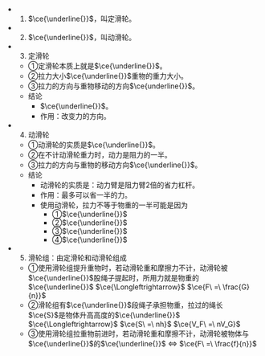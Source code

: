 -
  1. $\ce{\underline{}}$，叫定滑轮。
-
  2. $\ce{\underline{}}$，叫动滑轮。
-
  3. 定滑轮
	- ①定滑轮本质上就是$\ce{\underline{}}$。
	- ②拉力大小$\ce{\underline{}}$重物的重力大小。
	- ③拉力的方向与重物移动的方向$\ce{underline{}}$。
	- 结论
		- $\ce{\underline{}}$。
		- 作用：改变力的方向。
-
  4. 动滑轮
	- ①动滑轮的实质是$\ce{\underline{}}$。
	- ②在不计动滑轮重力时，动力是阻力的一半。
	- ③拉力的方向与重物的移动方向$\ce{\underline{}}$。
	- 结论
		- 动滑轮的实质是：动力臂是阻力臂2倍的省力杠杆。
		- 作用：最多可以省一半的力。
		- 使用动滑轮，拉力不等于物重的一半可能是因为
			- ①$\ce{\underline{}}$
			- ②$\ce{\underline{}}$
			- ③$\ce{\underline{}}$
			- ④$\ce{\underline{}}$
-
  5. 滑轮组：由定滑轮和动滑轮组成
	- ①使用滑轮组提升重物时，若动滑轮重和摩擦力不计，动滑轮被$\ce{\underline{}}$股绳子提起时，所用力就是物重的$\ce{\underline{}}$ $\ce{\Longleftrightarrow}$ $\ce{F\ =\ \frac{G}{n}}$
	- ②滑轮组有$\ce{\underline{}}$段绳子承担物重，拉过的绳长$\ce{S}$是物体升高高度的$\ce{\underline{}}$ $\ce{\Longleftrightarrow}$ $\ce{S\ =\ nh}$    $\ce{V_F\ =\ nV_G}$
	- ③使用滑轮组拉重物前进时，若动滑轮重和摩擦不计，动滑轮被物体与$\ce{\underline{}}$的$\ce{\underline{}}$ $\Longleftrightarrow$ $\ce{F\ =\ \frac{f}{n}}$